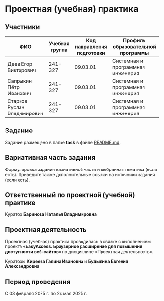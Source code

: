 # Проектная (учебная) практика

## Участники

| ФИО | Учебная группа | Код направления подготовки | Профиль образовательной программы |
|-|-|-|-|
| Деев Егор Викторович | 241-327 | 09.03.01 | Системная и программная инженерия |
| Сапрыкин Пётр Иванович | 241-327 | 09.03.01 | Системная и программная инженерия |
| Старков Руслан Владимирович | 241-327 | 09.03.01 | Системная и программная инженерия |

## Задание

Задание размещено в папке **task** в файле [README.md](task/README.md).

## Вариативная часть задания

Формулировка задания вариативной части и выбранная тематика (если есть). Приведите также дополнительные ссылки на источники задания (если есть).

## Ответственный по проектной (учебной) практике

Куратор **Баринова Наталья Владимировна**

## Проектная деятельность

Проектная (учебная) практика проводилась в связке с выполнением проекта «**EasyAccess. Браузерное расширение для повышения доступности веб-сайтов**» по дисциплине «Проектная деятельность».

Кураторы **Киреева Галина Ивановна** и **Будылина Евгения Александровна**

## Период проведения

С 03 февраля 2025 г. по 24 мая 2025 г.
